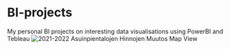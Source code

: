 # BI-projects
My personal BI projects on interesting data visualisations using PowerBI and Tebleau
![2021-2022 Asuinpientalojen Hinnojen Muutos Map View](https://user-images.githubusercontent.com/47451399/217368810-5fa081c6-d11d-46af-a49f-62b1068a7103.png)
